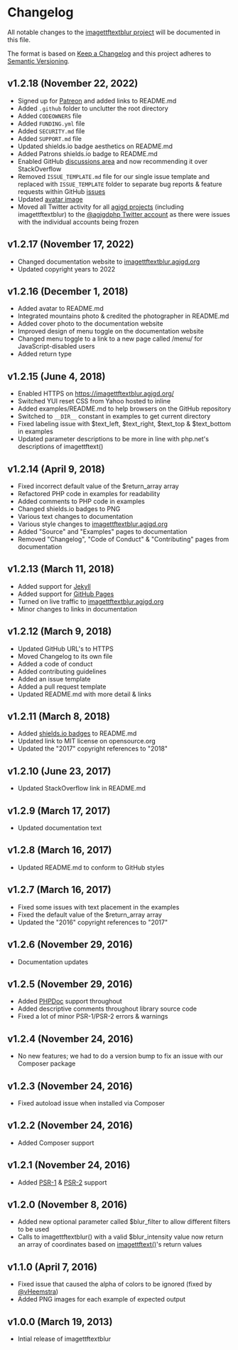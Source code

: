 # Changelog

All notable changes to the [imagettftextblur project](https://github.com/andrewgjohnson/imagettftextblur) will be documented in this file.

The format is based on [Keep a Changelog](http://keepachangelog.com/) and this project adheres to [Semantic Versioning](http://semver.org/).

## v1.2.18 (November 22, 2022)
 * Signed up for [Patreon](https://patreon.com/agjgd) and added links to README.md
 * Added `.github` folder to unclutter the root directory
 * Added `CODEOWNERS` file
 * Added `FUNDING.yml` file
 * Added `SECURITY.md` file
 * Added `SUPPORT.md` file
 * Updated shields.io badge aesthetics on README.md
 * Added Patrons shields.io badge to README.md
 * Enabled GitHub [discussions area](https://github.com/andrewgjohnson/imagettftextblur/discussions) and now recommending it over StackOverflow
 * Removed `ISSUE_TEMPLATE.md` file for our single issue template and replaced with `ISSUE_TEMPLATE` folder to separate bug reports & feature requests within GitHub [issues](https://github.com/andrewgjohnson/imagettftextblur/issues)
 * Updated [avatar image](https://imagettftextblur.agjgd.org/documentation/imagettftextblur.agjgd.org/images/avatar.png)
 * Moved all Twitter activity for all [agjgd projects](https://agjgd.org/projects/) (including imagettftextblur) to the [@agjgdphp Twitter account](https://twitter.com/agjgdphp) as there were issues with the individual accounts being frozen

## v1.2.17 (November 17, 2022)
 * Changed documentation website to [imagettftextblur.agjgd.org](https://imagettftextblur.agjgd.org)
 * Updated copyright years to 2022

## v1.2.16 (December 1, 2018)
 * Added avatar to README.md
 * Integrated mountains photo & credited the photographer in README.md
 * Added cover photo to the documentation website
 * Improved design of menu toggle on the documentation website
 * Changed menu toggle to a link to a new page called /menu/ for JavaScript-disabled users
 * Added return type

## v1.2.15 (June 4, 2018)
 * Enabled HTTPS on https://imagettftextblur.agjgd.org/
 * Switched YUI reset CSS from Yahoo hosted to inline
 * Added examples/README.md to help browsers on the GitHub repository
 * Switched to `__DIR__` constant in examples to get current directory
 * Fixed labeling issue with $text_left, $text_right, $text_top & $text_bottom in examples
 * Updated parameter descriptions to be more in line with php.net's descriptions of imagettftext()

## v1.2.14 (April 9, 2018)
 * Fixed incorrect default value of the $return_array array
 * Refactored PHP code in examples for readability
 * Added comments to PHP code in examples
 * Changed shields.io badges to PNG
 * Various text changes to documentation
 * Various style changes to [imagettftextblur.agjgd.org](https://imagettftextblur.agjgd.org)
 * Added "Source" and "Examples" pages to documentation
 * Removed "Changelog", "Code of Conduct" & "Contributing" pages from documentation

## v1.2.13 (March 11, 2018)
 * Added support for [Jekyll](https://jekyllrb.com/)
 * Added support for [GitHub Pages](https://pages.github.com)
 * Turned on live traffic to [imagettftextblur.agjgd.org](https://imagettftextblur.agjgd.org)
 * Minor changes to links in documentation

## v1.2.12 (March 9, 2018)
 * Updated GitHub URL's to HTTPS
 * Moved Changelog to its own file
 * Added a code of conduct
 * Added contributing guidelines
 * Added an issue template
 * Added a pull request template
 * Updated README.md with more detail & links

## v1.2.11 (March 8, 2018)
 * Added [shields.io badges](http://shields.io/) to README.md
 * Updated link to MIT license on opensource.org
 * Updated the "2017" copyright references to "2018"

## v1.2.10 (June 23, 2017)
 * Updated StackOverflow link in README.md

## v1.2.9 (March 17, 2017)
 * Updated documentation text

## v1.2.8 (March 16, 2017)
 * Updated README.md to conform to GitHub styles

## v1.2.7 (March 16, 2017)
 * Fixed some issues with text placement in the examples
 * Fixed the default value of the $return_array array
 * Updated the "2016" copyright references to "2017"

## v1.2.6 (November 29, 2016)
 * Documentation updates

## v1.2.5 (November 29, 2016)
 * Added [PHPDoc](https://en.wikipedia.org/wiki/PHPDoc) support throughout
 * Added descriptive comments throughout library source code
 * Fixed a lot of minor PSR-1/PSR-2 errors & warnings

## v1.2.4 (November 24, 2016)
 * No new features; we had to do a version bump to fix an issue with our Composer package

## v1.2.3 (November 24, 2016)
 * Fixed autoload issue when installed via Composer

## v1.2.2 (November 24, 2016)
 * Added Composer support

## v1.2.1 (November 24, 2016)
 * Added [PSR-1](http://www.php-fig.org/psr/psr-1/) & [PSR-2](http://www.php-fig.org/psr/psr-2/) support

## v1.2.0 (November 8, 2016)
 * Added new optional parameter called $blur_filter to allow different filters to be used
 * Calls to imagettftextblur() with a valid $blur_intensity value now return an array of coordinates based on [imagettftext()](http://php.net/imagettftext)'s return values

## v1.1.0 (April 7, 2016)
 * Fixed issue that caused the alpha of colors to be ignored (fixed by [@vHeemstra](https://github.com/vHeemstra))
 * Added PNG images for each example of expected output

## v1.0.0 (March 19, 2013)
 * Intial release of imagettftextblur

